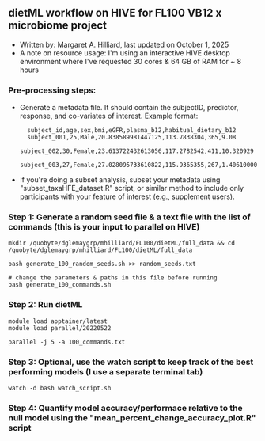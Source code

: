 
## dietML workflow on HIVE for FL100 VB12 x microbiome project
- Written by: Margaret A. Hilliard, last updated on October 1, 2025
- A note on resource usage: I'm using an interactive HIVE desktop environment where I've requested 30 cores & 64 GB of RAM for ~ 8 hours 

### Pre-processing steps:

- Generate a metadata file. It should contain the subjectID, predictor, response, and co-variates of interest. Example format: 

        subject_id,age,sex,bmi,eGFR,plasma_b12,habitual_dietary_b12
        subject_001,25,Male,20.838589981447125,113.7838304,365,9.08
        subject_002,30,Female,23.613722432613056,117.2782542,411,10.320929
        subject_003,27,Female,27.028095733610822,115.9365355,267,1.4061000000000001

    
- If you're doing a subset analysis, subset your metadata using "subset_taxaHFE_dataset.R" script, or similar method to include only participants with your feature of interest (e.g., supplement users). 

### Step 1: Generate a random seed file & a text file with the list of commands (this is your input to parallel on HIVE)

    mkdir /quobyte/dglemaygrp/mhilliard/FL100/dietML/full_data && cd /quobyte/dglemaygrp/mhilliard/FL100/dietML/full_data
    
    bash generate_100_random_seeds.sh >> random_seeds.txt 
    
    # change the parameters & paths in this file before running 
    bash generate_100_commands.sh

### Step 2: Run dietML

    module load apptainer/latest 
    module load parallel/20220522
    
    parallel -j 5 -a 100_commands.txt

### Step 3: Optional, use the watch script to keep track of the best performing models (I use a separate terminal tab)

    watch -d bash watch_script.sh 

### Step 4: Quantify model accuracy/performace relative to the null model using the "mean_percent_change_accuracy_plot.R" script 
